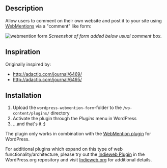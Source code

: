 
## Description ##
Allow users to comment on their own website and post it to your site using <a href="https://indieweb.org/webmention">WebMentions</a> via a "comment" like form:

![webmention form](https://cloud.githubusercontent.com/assets/5882943/17355330/a5bed972-5904-11e6-84d6-1c604533834f.PNG)
_Screenshot of form added below usual comment box._


## Inspiration ##
Originally inspired by:
* http://adactio.com/journal/6469/
* http://adactio.com/journal/6495/

## Installation ##

1. Upload the `wordpress-webmention-form`-folder to the `/wp-content/plugins/` directory
2. Activate the plugin through the *Plugins* menu in WordPress
3. ...and that's it :)

The plugin only works in combination with the [WebMention plugin](https://github.com/pfefferle/wordpress-webmention) for WordPress.

For additional plugins which expand on this type of web functionality/architecture, please try out the <a href="https://wordpress.org/plugins/indieweb/">Indieweb Plugin</a> in the WordPress.org repository and visit <a href="http://indieweb.org">Indieweb.org</a> for additional details.
